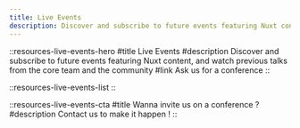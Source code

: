```yaml
---
title: Live Events
description: Discover and subscribe to future events featuring Nuxt content, and watch previous talks from the core team and the community
---
```


::resources-live-events-hero
#title
Live Events
#description
Discover and subscribe to future events featuring Nuxt content, and watch previous talks from the core team and the community
#link
Ask us for a conference
::

::resources-live-events-list
::

::resources-live-events-cta
#title
Wanna invite us on a conference ?
#description
Contact us to make it happen !
::


<!-- name: 'ReactiveConf 2019'
    title: 'Be Lazy, Be Smart, Be Nuxt'
    speaker: 'Sébastien Chopin'
    description: 'Sebastien demonstrates how to create a web application quickly by using Nuxt and explaining how it works under the hood. Giving you confidence for your next Vue applications.'
    logo: 'https://pbs.twimg.com/profile_images/1042510623962275840/1Iw_Mvud_400x400.jpg'
    eventLogo: 'reactive_conf.svg'
    eventLink: 'https://reactiveconf.com/'
    link: 'https://youtu.be/vbsPXHCu8Xg'
    date: '30/10/2019'
    lang: 'en' -->

